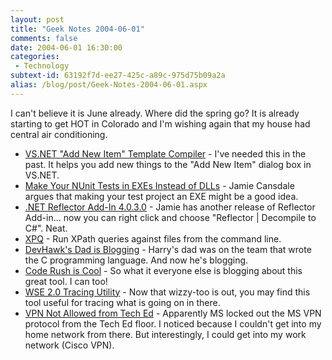 ```yaml
---
layout: post
title: "Geek Notes 2004-06-01"
comments: false
date: 2004-06-01 16:30:00
categories:
 - Technology
subtext-id: 63192f7d-ee27-425c-a89c-975d75b09a2a
alias: /blog/post/Geek-Notes-2004-06-01.aspx
---
```



I can't believe it is June already. Where did the spring go? It is already starting to get HOT in Colorado and I'm wishing again that my house had central air conditioning.

  * [VS.NET "Add New Item" Template Compiler](http://www.codeproject.com/dotnet/Add_New_Item_Installer.asp) - I've needed this in the past. It helps you add new things to the "Add New Item" dialog box in VS.NET.
  * [Make Your NUnit Tests in EXEs Instead of DLLs](http://weblogs.asp.net/nunitaddin/archive/2004/05/22/139507.aspx) - Jamie Cansdale argues that making your test project an EXE might be a good idea.
  * [.NET Reflector Add-In 4.0.3.0](http://weblogs.asp.net/nunitaddin/archive/2004/05/23/139766.aspx) - Jamie has another release of Reflector Add-in... now you can right click and choose "Reflector | Decompile to C#". Neat.
  * [XPQ](http://staff.develop.com/candera/weblog2/PermaLink.aspx?guid=a1bfd611-2f23-450a-9df1-ca6aef11d311) - Run XPath queries against files from the command line.
  * [DevHawk's Dad is Blogging](http://devhawk.net/PermaLink.aspx?guid=48196bf6-e2e4-4d50-b255-14fc237e41a4) - Harry's dad was on the team that wrote the C programming language. And now he's blogging.
  * [Code Rush is Cool](http://www.hanselman.com/blog/PermaLink.aspx?guid=7e9ef1ba-5b8c-49cc-85f6-20c4c9c4969f) - So what it everyone else is blogging about this great tool. I can too!
  * [WSE 2.0 Tracing Utility](http://mtaulty.com/blog/archive/2004/05/25/433.aspx) - Now that wizzy-too is out, you may find this tool useful for tracing what is going on in there.
  * [VPN Not Allowed from Tech Ed](http://www.crn.com/components/weblogs/article.asp?ArticleID=50448) - Apparently MS locked out the MS VPN protocol from the Tech Ed floor. I noticed because I couldn't get into my home network from there. But interestingly, I could get into my work network (Cisco VPN).
